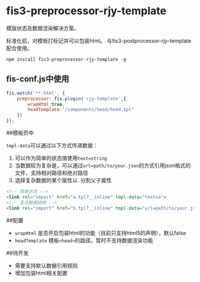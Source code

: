 # fis3-preprocessor-rjy-template

模版状态及数据渲染解决方案。

>
标准化前，对模板打标记并可以包装html。
与fis3-postprocessor-rjy-template配合使用。

```script
npm install fis3-preprocessor-rjy-template -g
````

## fis-conf.js中使用

```javascript
fis.match('**.html', {
    preprocessor: fis.plugin('rjy-template',{
    	wrapHtml:true,
		headTemplate:"/components/head/head.tpl"
    })
});
```

##模板页中

`tmpl-data`可以通过以下方式传递数据：
1. 可以作为简单的状态值使用`text=string`
2. 当数据较为复杂是，可以通过`url=path/to/your.json`的方式引用json格式的文件，支持相对路径和绝对路径
3. 选择复杂数据的某个属性以`.`分割父子属性

```html
<!-- 简单状态 -->
<link rel="import" href="a.tpl?__inline" tmpl-data="text=a">
<!-- 复杂数据结构 -->
<link rel="import" href="b.tpl?__inline" tmpl-data="url=path/to/your.json&id=b.info">
```

##配置

* `wrapHtml` 是否开启包装html的功能（目前只支持html5的声明），默认false
* `headTemplate` 模板`<head>`的路径，暂时不支持数据渲染功能

##待开发

* 需要支持默认数据引用规则
* 增加包装html相关配置

